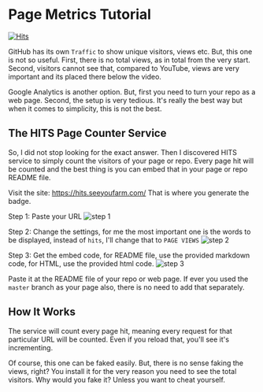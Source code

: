 # Page Metrics Tutorial

[![Hits](https://hits.seeyoufarm.com/api/count/incr/badge.svg?url=https%3A%2F%2Fgithub.com%2Fxdvrx1%2Fpage-metrics-tutorial&count_bg=%2379C83D&title_bg=%23555555&icon=&icon_color=%23E7E7E7&title=PAGE+VIEWS&edge_flat=false)](https://hits.seeyoufarm.com)

GitHub has its own `Traffic` to show unique visitors, views etc.
But, this one is not so useful. First, there is no total views,
as in total from the very start. Second, visitors cannot see
that, compared to YouTube, views are very important 
and its placed there below the video.

Google Analytics is another option. But, first you need
to turn your repo as a web page. Second, the setup
is very tedious. It's really the best way but when it comes
to simplicity, this is not the best.

## The HITS Page Counter Service
So, I did not stop looking for the exact answer. 
Then I discovered HITS service to simply count
the visitors of your page or repo. Every page
hit will be counted and the best thing is
you can embed that in your page or repo README
file.

Visit the site: <https://hits.seeyoufarm.com/>
That is where you generate the badge.

Step 1: Paste your URL
![step 1](https://github.com/xdvrx1/page-metrics-tutorial/blob/main/screenshots/step1.png)

Step 2: Change the settings, for me the
most important one is the words to be displayed,
instead of `hits`, I'll change that to `PAGE VIEWS`
![step 2](https://github.com/xdvrx1/page-metrics-tutorial/blob/main/screenshots/step2.png)

Step 3: Get the embed code, for README file, use 
the provided markdown code, for HTML, use the 
provided html code.
![step 3](https://github.com/xdvrx1/page-metrics-tutorial/blob/main/screenshots/step3.png)

Paste it at the README file of your repo or web page. If ever you used the 
`master` branch as your page also, there is no need to add that separately.

## How It Works
The service will count every page hit, meaning every request for that particular
URL will be counted. Even if you reload that, you'll see it's incrementing.

Of course, this one can be faked easily. But, there is no sense faking
the views, right? You install it for the very reason you need to see
the total visitors. Why would you fake it? 
Unless you want to cheat yourself. 
